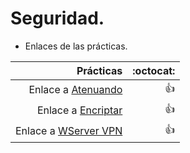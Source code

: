 # Seguridad.

* Enlaces de las prácticas.


| Prácticas   |              :octocat: |
|----------------:|------:|
| Enlace a [Atenuando](https://github.com/adaanp/Servicios/tree/master/Prácticas/Atenuando) |  :+1: |
| Enlace a [Encriptar](https://github.com/adaanp/Servicios/tree/master/Prácticas/Encriptar) |  :+1: |
| Enlace a [WServer VPN](https://github.com/adaanp/Serviciosp/tree/master/Prácticas/WServer%20%VPN) |  :+1: |